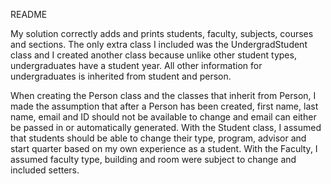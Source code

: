 README

My solution correctly adds and prints
students, faculty, subjects, courses and sections. The only extra class I
included was the UndergradStudent class and I created another class
because unlike other student types, undergraduates have a student year. All 
other information for undergraduates is inherited from student and person.

When creating the Person class and the classes that inherit from Person, I made 
the assumption that after a Person has been created, first name, last name,
email and ID should not be available to change and email can either be passed in
or automatically generated. With the Student class, I assumed that students
should be able to change their type, program, advisor and start quarter based
on my own experience as a student. With the Faculty, I assumed faculty type, 
building and room were subject to change and included setters.  

